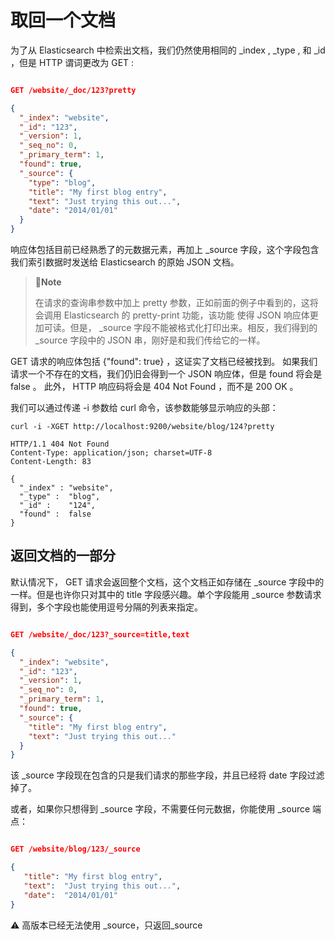 # 取回一个文档

为了从 Elasticsearch 中检索出文档，我们仍然使用相同的 _index , _type , 和 _id ，但是 HTTP 谓词更改为 GET :

```json

GET /website/_doc/123?pretty

{
  "_index": "website",
  "_id": "123",
  "_version": 1,
  "_seq_no": 0,
  "_primary_term": 1,
  "found": true,
  "_source": {
    "type": "blog",
    "title": "My first blog entry",
    "text": "Just trying this out...",
    "date": "2014/01/01"
  }
}

```

响应体包括目前已经熟悉了的元数据元素，再加上 _source 字段，这个字段包含我们索引数据时发送给 Elasticsearch 的原始 JSON 文档。

> 🦉**Note**
>
> 在请求的查询串参数中加上 pretty 参数，正如前面的例子中看到的，这将会调用 Elasticsearch 的 pretty-print 功能，该功能 使得 JSON 响应体更加可读。但是， _source 字段不能被格式化打印出来。相反，我们得到的 _source 字段中的 JSON 串，刚好是和我们传给它的一样。


GET 请求的响应体包括 {"found": true} ，这证实了文档已经被找到。 如果我们请求一个不存在的文档，我们仍旧会得到一个 JSON 响应体，但是 found 将会是 false 。 此外， HTTP 响应码将会是 404 Not Found ，而不是 200 OK 。

我们可以通过传递 -i 参数给 curl 命令，该参数能够显示响应的头部：

```
curl -i -XGET http://localhost:9200/website/blog/124?pretty

HTTP/1.1 404 Not Found
Content-Type: application/json; charset=UTF-8
Content-Length: 83

{
  "_index" : "website",
  "_type" :  "blog",
  "_id" :    "124",
  "found" :  false
}

```

## 返回文档的一部分

默认情况下， GET 请求会返回整个文档，这个文档正如存储在 _source 字段中的一样。但是也许你只对其中的 title 字段感兴趣。单个字段能用 _source 参数请求得到，多个字段也能使用逗号分隔的列表来指定。

```json

GET /website/_doc/123?_source=title,text

{
  "_index": "website",
  "_id": "123",
  "_version": 1,
  "_seq_no": 0,
  "_primary_term": 1,
  "found": true,
  "_source": {
    "title": "My first blog entry",
    "text": "Just trying this out..."
  }
}

```

该 _source 字段现在包含的只是我们请求的那些字段，并且已经将 date 字段过滤掉了。

或者，如果你只想得到 _source 字段，不需要任何元数据，你能使用 _source 端点：

```json

GET /website/blog/123/_source

{
   "title": "My first blog entry",
   "text":  "Just trying this out...",
   "date":  "2014/01/01"
}


```

⚠️ 高版本已经无法使用 _source，只返回_source
